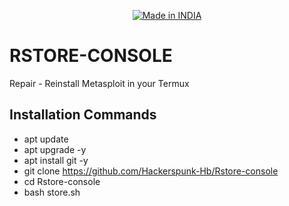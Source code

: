 <p align="center">
<a href="https://punkers.business.site"><img title="Made in INDIA" src="https://img.shields.io/badge/MADE%20IN-INDIA-SCRIPT?colorA=%23ff8100&colorB=%23017e40&colorC=%23ff0000&style=for-the-badge"></a>
</p>

# RSTORE-CONSOLE
Repair - Reinstall Metasploit in your Termux

## Installation Commands
* apt update
* apt upgrade -y
* apt install git -y
* git clone https://github.com/Hackerspunk-Hb/Rstore-console
* cd Rstore-console
* bash store.sh
